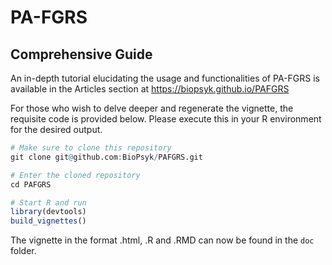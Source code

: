 # PA-FGRS

## Comprehensive Guide
An in-depth tutorial elucidating the usage and functionalities of PA-FGRS is available in the Articles section at https://biopsyk.github.io/PAFGRS

For those who wish to delve deeper and regenerate the vignette, the requisite code is provided below. Please execute this in your R environment for the desired output.

``` r
# Make sure to clone this repository
git clone git@github.com:BioPsyk/PAFGRS.git

# Enter the cloned repository
cd PAFGRS

# Start R and run
library(devtools)
build_vignettes()
```

The vignette in the format .html, .R and .RMD can now be found in the `doc` folder. 


